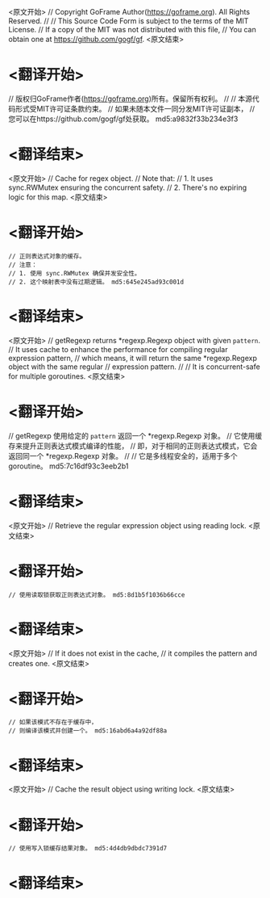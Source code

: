 
<原文开始>
// Copyright GoFrame Author(https://goframe.org). All Rights Reserved.
//
// This Source Code Form is subject to the terms of the MIT License.
// If a copy of the MIT was not distributed with this file,
// You can obtain one at https://github.com/gogf/gf.
<原文结束>

# <翻译开始>
// 版权归GoFrame作者(https://goframe.org)所有。保留所有权利。
//
// 本源代码形式受MIT许可证条款约束。
// 如果未随本文件一同分发MIT许可证副本，
// 您可以在https://github.com/gogf/gf处获取。 md5:a9832f33b234e3f3
# <翻译结束>


<原文开始>
	// Cache for regex object.
	// Note that:
	// 1. It uses sync.RWMutex ensuring the concurrent safety.
	// 2. There's no expiring logic for this map.
<原文结束>

# <翻译开始>
	// 正则表达式对象的缓存。
	// 注意：
	// 1. 使用 sync.RWMutex 确保并发安全性。
	// 2. 这个映射表中没有过期逻辑。 md5:645e245ad93c001d
# <翻译结束>


<原文开始>
// getRegexp returns *regexp.Regexp object with given `pattern`.
// It uses cache to enhance the performance for compiling regular expression pattern,
// which means, it will return the same *regexp.Regexp object with the same regular
// expression pattern.
//
// It is concurrent-safe for multiple goroutines.
<原文结束>

# <翻译开始>
// getRegexp 使用给定的 `pattern` 返回一个 *regexp.Regexp 对象。
// 它使用缓存来提升正则表达式模式编译的性能，
// 即，对于相同的正则表达式模式，它会返回同一个 *regexp.Regexp 对象。
//
// 它是多线程安全的，适用于多个goroutine。 md5:7c16df93c3eeb2b1
# <翻译结束>


<原文开始>
// Retrieve the regular expression object using reading lock.
<原文结束>

# <翻译开始>
	// 使用读取锁获取正则表达式对象。 md5:8d1b5f1036b66cce
# <翻译结束>


<原文开始>
	// If it does not exist in the cache,
	// it compiles the pattern and creates one.
<原文结束>

# <翻译开始>
	// 如果该模式不存在于缓存中，
	// 则编译该模式并创建一个。 md5:16abd6a4a92df88a
# <翻译结束>


<原文开始>
// Cache the result object using writing lock.
<原文结束>

# <翻译开始>
	// 使用写入锁缓存结果对象。 md5:4d4db9dbdc7391d7
# <翻译结束>

